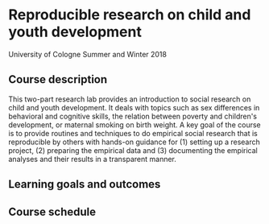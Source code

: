 # Reproducible research on child and youth development

University of Cologne
Summer and Winter 2018

## Course description
This two-part research lab provides an introduction to social research on child and youth development. It deals with topics such as sex differences in behavioral and cognitive skills, the relation between poverty and children's development, or maternal smoking on birth weight. A key goal of the course is to provide routines and techniques to do empirical social research that is reproducible by others with hands-on guidance for (1) setting up a research project, (2) preparing the empirical data and (3) documenting the empirical analyses and their results in a transparent manner.

## Learning goals and outcomes

## Course schedule
